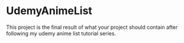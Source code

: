 # UdemyAnimeList
This project is the final result of what your project should contain after following my udemy anime list tutorial series.
